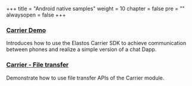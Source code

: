 +++
title = "Android native samples"
weight = 10
chapter = false
pre = ""
alwaysopen = false
+++

### [Carrier Demo](https://github.com/elastos/Elastos.NET.Carrier.Samples.Android)

Introduces how to use the Elastos Carrier SDK to achieve communication between phones and realize a simple version of a chat Dapp.

### [Carrier - File transfer](https://github.com/elastos/Elastos.NET.Carrier.Demo.FileTransfer.Android)

Demonstrate how to use file transfer APIs of the Carrier module.